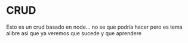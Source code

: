 # CRUD
Esto es un crud basado en node... no se que podría hacer pero es tema alibre asi que ya veremos que sucede y que aprendere
